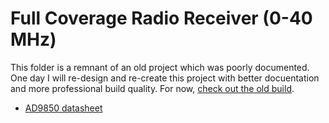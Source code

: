 # Full Coverage Radio Receiver (0-40 MHz)
This folder is a remnant of an old project which was poorly documented. One day I will re-design and re-create this project with better docuentation and more professional build quality. For now, [check out the old build](old).

* [AD9850 datasheet](http://www.analog.com/media/en/technical-documentation/data-sheets/AD9850.pdf)
